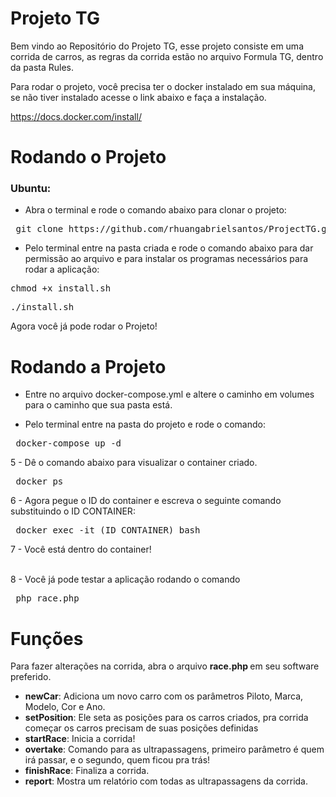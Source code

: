 # Projeto TG

Bem vindo ao Repositório do Projeto TG,
esse projeto consiste em uma corrida de carros,
as regras da corrida estão no arquivo Formula TG, dentro da pasta Rules.

Para rodar o projeto, você precisa ter o docker instalado em sua máquina, se não tiver instalado acesse o link abaixo e faça a instalação. <br>

<a>https://docs.docker.com/install/</a>

# Rodando o Projeto

<h3> Ubuntu: </h3>

- Abra o terminal e rode o comando abaixo para clonar o projeto:

<pre> git clone https://github.com/rhuangabrielsantos/ProjectTG.git </pre>

- Pelo terminal entre na pasta criada e rode o comando abaixo para dar permissão ao arquivo e para instalar
os programas necessários para rodar a aplicação:

<pre>chmod +x install.sh</pre>

<pre>./install.sh</pre>

Agora você já pode rodar o Projeto!

# Rodando a Projeto

- Entre no arquivo docker-compose.yml e altere o caminho em volumes para o caminho que sua pasta está. <br>

- Pelo terminal entre na pasta do projeto e rode o comando:

<pre> docker-compose up -d </pre>

5 - Dê o comando abaixo para visualizar o container criado.

<pre> docker ps </pre> 

6 - Agora pegue o ID do container e escreva o seguinte comando substituindo o ID CONTAINER: 

<pre> docker exec -it (ID CONTAINER) bash </pre>

7 - Você está dentro do container! <br><br>

8 - Você já pode testar a aplicação rodando o comando

<pre> php race.php </pre>


# Funções

Para fazer alterações na corrida, abra o arquivo <strong> race.php </strong> em seu software preferido.

<ul>
  <li><strong>newCar</strong>: Adiciona um novo carro com os parâmetros Piloto, Marca, Modelo, Cor e Ano.</li>  
  <li><strong>setPosition</strong>: Ele seta as posições para os carros criados, pra corrida começar os carros precisam de suas posições definidas</li>
  <li><strong>startRace</strong>: Inicia a corrida!</li>
  <li><strong>overtake</strong>: Comando para as ultrapassagens, primeiro parâmetro é quem irá passar, e o segundo, quem ficou pra trás!</li>
  <li><strong>finishRace</strong>: Finaliza a corrida.</li>
  <li><strong>report</strong>: Mostra um relatório com todas as ultrapassagens da corrida.</li>
</ul>

